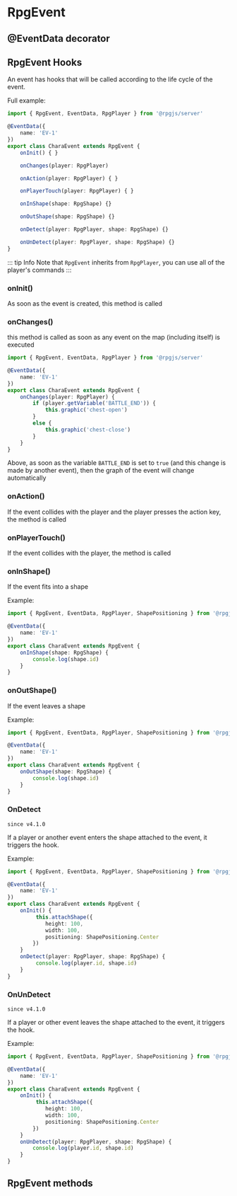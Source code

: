 # RpgEvent

## @EventData decorator

<!--@include: ../api/EventData.md-->

## RpgEvent Hooks

An event has hooks that will be called according to the life cycle of the event.

Full example: 

```ts
import { RpgEvent, EventData, RpgPlayer } from '@rpgjs/server'

@EventData({
    name: 'EV-1'
})
export class CharaEvent extends RpgEvent {
    onInit() { }

    onChanges(player: RpgPlayer)

    onAction(player: RpgPlayer) { }

    onPlayerTouch(player: RpgPlayer) { }

    onInShape(shape: RpgShape) {}

    onOutShape(shape: RpgShape) {}

    onDetect(player: RpgPlayer, shape: RpgShape) {}

    onUnDetect(player: RpgPlayer, shape: RpgShape) {}
}
```

::: tip Info
Note that `RpgEvent` inherits from `RpgPlayer`, you can use all of the player's commands
:::

### onInit()

As soon as the event is created, this method is called

### onChanges()

this method is called as soon as any event on the map (including itself) is executed

```ts
import { RpgEvent, EventData, RpgPlayer } from '@rpgjs/server'

@EventData({
    name: 'EV-1'
})
export class CharaEvent extends RpgEvent {
    onChanges(player: RpgPlayer) {
        if (player.getVariable('BATTLE_END')) {
            this.graphic('chest-open')
        }
        else {
            this.graphic('chest-close')
        }
    }
}
```

Above, as soon as the variable `BATTLE_END` is set to `true` (and this change is made by another event), then the graph of the event will change automatically

### onAction()

If the event collides with the player and the player presses the action key, the method is called

### onPlayerTouch()

If the event collides with the player, the method is called

### onInShape()

If the event fits into a shape

Example: 

```ts
import { RpgEvent, EventData, RpgPlayer, ShapePositioning } from '@rpgjs/server'

@EventData({
    name: 'EV-1'
})
export class CharaEvent extends RpgEvent {
    onInShape(shape: RpgShape) {
        console.log(shape.id)
    }
}
```

### onOutShape()

If the event leaves a shape

Example: 

```ts
import { RpgEvent, EventData, RpgPlayer, ShapePositioning } from '@rpgjs/server'

@EventData({
    name: 'EV-1'
})
export class CharaEvent extends RpgEvent {
    onOutShape(shape: RpgShape) {
        console.log(shape.id)
    }
}
```

### OnDetect

`since v4.1.0`

If a player or another event enters the shape attached to the event, it triggers the hook.

Example: 

```ts
import { RpgEvent, EventData, RpgPlayer, ShapePositioning } from '@rpgjs/server'

@EventData({
    name: 'EV-1'
})
export class CharaEvent extends RpgEvent {
    onInit() {
         this.attachShape({
            height: 100,
            width: 100,
            positioning: ShapePositioning.Center
        })
    }
    onDetect(player: RpgPlayer, shape: RpgShape) {
         console.log(player.id, shape.id)
    }
}
```

### OnUnDetect

`since v4.1.0`

If a player or other event leaves the shape attached to the event, it triggers the hook.

Example: 

```ts
import { RpgEvent, EventData, RpgPlayer, ShapePositioning } from '@rpgjs/server'

@EventData({
    name: 'EV-1'
})
export class CharaEvent extends RpgEvent {
    onInit() {
         this.attachShape({
            height: 100,
            width: 100,
            positioning: ShapePositioning.Center
        })
    }
    onUnDetect(player: RpgPlayer, shape: RpgShape) {
        console.log(player.id, shape.id)
    }
}
```

## RpgEvent methods

<!--@include: ../api/RpgEvent.md-->